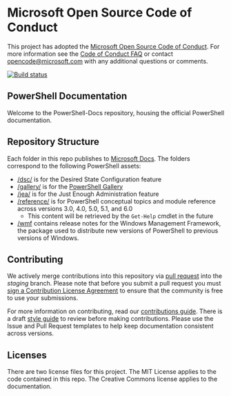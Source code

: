# Microsoft Open Source Code of Conduct

This project has adopted the [Microsoft Open Source Code of Conduct](https://opensource.microsoft.com/codeofconduct/).
For more information see the [Code of Conduct FAQ](https://opensource.microsoft.com/codeofconduct/faq/) or contact [opencode@microsoft.com](mailto:opencode@microsoft.com) with any additional questions or comments.

[![Build status](https://ci.appveyor.com/api/projects/status/onshefxnc4g4pv87/branch/staging?svg=true)](https://ci.appveyor.com/project/PowerShell/powershell-docs/branch/staging)

## PowerShell Documentation

Welcome to the PowerShell-Docs repository, housing the official PowerShell documentation.

## Repository Structure

Each folder in this repo publishes to [Microsoft Docs](https://docs.microsoft.com/powershell). The folders
correspond to the following PowerShell assets:

- [/dsc/](https://docs.microsoft.com/powershell/dsc/) is  for the Desired State Configuration feature
- [/gallery/](https://docs.microsoft.com/powershell/gallery) is for the [PowerShell Gallery](https://www.powershellgallery.com/)
- [/jea/](https://docs.microsoft.com/powershell/jea/) is for the Just Enough Administration feature
- [/reference/](https://docs.microsoft.com/powershell/scripting/) is for PowerShell conceptual topics
  and module reference across versions 3.0, 4.0, 5.0, 5.1, and 6.0
  - This content will be retrieved by the `Get-Help` cmdlet in the future
- [/wmf](https://docs.microsoft.com/powershell/wmf/readme) contains release notes for the Windows
  Management Framework, the package used to distribute new versions of PowerShell to previous versions of Windows.



## Contributing

We actively merge contributions into this repository via [pull request](https://help.github.com/articles/using-pull-requests/)
into the *staging* branch.
Please note that before you submit a pull request you must [sign a Contribution License Agreement](https://cla.microsoft.com/)
to ensure that the community is free to use your submissions.

For more information on contributing, read our [contributions guide](CONTRIBUTING.md).
There is a draft [style guide](./STYLE.md) to review before making contributions.
Please use the Issue and Pull Request templates to help keep documentation consistent across versions.

## Licenses

There are two license files for this project.
The MIT License applies to the code contained in this repo.
The Creative Commons license applies to the documentation.
